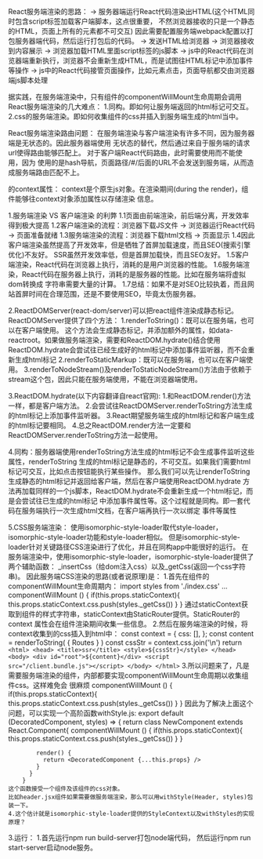 React服务端渲染的思路：
    -> 服务器端运行React代码渲染出HTML(这个HTML同时包含script标签加载客户端脚本，这点很重要，
       不然浏览器接收的只是一个静态的HTML，页面上所有的元素都不可交互)
       因此需要配置服务端webpack配置以打包服务器端代码，然后运行打包后的代码。
    -> 发送HTML给浏览器 
    -> 浏览器接收到内容展示
    -> 浏览器加载HTML里面script标签的js脚本
    -> js中的React代码在浏览器端重新执行，浏览器不会重新生成HTML，而是试图往HTML标记中添加事件等操作
    -> js中的React代码接管页面操作，比如元素点击，页面导航都交由浏览器端js脚本处理
    
据实践，在服务端渲染中，只有组件的componentWillMount生命周期会调用
React服务端渲染的几大难点：
    1.同构。即如何让服务端返回的html标记可交互。
    2.css的服务端渲染。即如何收集组件的css并插入到服务端生成的html当中。
        
React服务端渲染路由问题：
    在服务端渲染与客户端渲染有许多不同，因为服务器端是无状态的。因此服务器端使用
    无状态的<StaticRouter>替代<BrowserRouter>，然后通过来自于服务端的请求url使得路由能够匹配上。
    对于客户端React代码路由，此时需要使用<BrowserRouter>而不能使用<HashRouter>，因为<HashRouter>
    使用的是hash导航，页面路径/#/后面的URL不会发送到服务端，从而造成服务端路由匹配不上。

<StaticRouter>的context属性：
    context是个原生js对象。在渲染期间(during the render)，组件能够往context对象添加属性以存储渲染
    信息。
    
    
    
1.服务端渲染 VS 客户端渲染 的利弊
    1.1页面由前端渲染，前后端分离，开发效率得到极大提高
    1.2客户端渲染的流程：浏览器下载JS文件 -> 浏览器运行React代码 -> 页面准备就绪
    1.3服务端渲染的流程：浏览器下载html文档 -> 页面显示
    1.4因此客户端渲染虽然提高了开发效率，但是牺牲了首屏加载速度，而且SEO(搜索引擎优化)不友好。
        SSR虽然开发效率低，但是首屏加载快，而且SEO友好。
    1.5客户端渲染，React代码在浏览器上执行，消耗的是用户浏览器的性能。
    1.6服务端渲染，React代码在服务器上执行，消耗的是服务器的性能。比如在服务端将虚拟dom转换成
       字符串需要大量的计算。
    1.7总结：如果不是对SEO比较执着，而且网站首屏时间在合理范围，还是不要使用SEO，毕竟太伤服务器。   
        
2.ReactDOMServer(react-dom/server)可以把react组件渲染成静态标记。
    ReactDOMServer提供了四个方法：
        1.renderToString()：既可以在服务端，也可以在客户端使用。
            这个方法会生成静态标记，并添加额外的属性，如data-reactroot。如果做服务端渲染，需要和ReactDOM.hydrate()结合使用
            ReactDOM.hydrate会尝试往已经生成好的html标记中添加事件监听器，而不会重新生成html标记
        2.renderToStaticMarkup：既可以在服务端，也可以在客户端使用。
        3.renderToNodeStream()及renderToStaticNodeStream()方法由于依赖于
        stream这个包，因此只能在服务端使用，不能在浏览器端使用。

3.ReactDOM.hydrate(以下内容翻译自react官网):
    1.和ReactDOM.render()方法一样，都是客户端方法。
    2.会尝试往ReactDOMServer.renderToString方法生成的html标记上添加事件监听器。
    3.React期望服务端生成的html标记和客户端生成的html标记要相同。
    4.总之ReactDOM.render方法一定要和ReactDOMServer.renderToString方法一起使用。
    
    
4.同构：服务器端使用renderToString方法生成的html标记不会生成事件监听这些属性，renderToString
    生成的html标记是静态的，不可交互。如果我们需要html标记可交互，比如点击按钮能执行某些操作。
    那么我们可以先让renderToString生成静态的html标记并返回给客户端，然后在客户端使用ReactDOM.hydrate
    方法再加载同样的一个js脚本，ReactDOM.hydrate不会重新生成一个html标记，而是会尝试往已生成的html标记
    中添加事件属性等。这个过程就是同构。即一套代码在服务端执行一次生成html文档，在客户端再执行一次以绑定
    事件等属性
    
5.CSS服务端渲染：
    使用isomorphic-style-loader取代style-loader，isomorphic-style-loader功能和style-loader相似。
    但是isomorphic-style-loader针对关键路径CSS渲染进行了优化，并且在同构app中能很好的运行。
    在服务端渲染中，使用isomorphic-style-loader，isomorphic-style-loader提供了两个辅助函数：
    _insertCss（给dom注入css）以及_getCss(返回一个css字符串)。
    因此服务端CSS渲染的思路(或者说原理)是：
    1.首先在组件的componentWillMount生命周期内：
        import styles from './index.css'
        ...
        componentWillMount () {
          if(this.props.staticContext){
            this.props.staticContext.css.push(styles._getCss())
          }
        }
        通过staticContext获取到组件的样式字符串，staticContext由StaticRouter提供。StaticRouter的context
        属性会在组件渲染期间收集一些信息。
    2.然后在服务端渲染的时候，将context收集到的css插入到html中：
          const context = {
            css: [],
          };
          const content = renderToString(
            <StaticRouter location={req.path} context={context}>
              { Routes }
            </StaticRouter>
          )
          const cssStr = context.css.join('\n')
          return `
            <html>
              <head>
                 <title>ssr</title>
                 <style>${cssStr}</style>
              </head>
              <body>
                <div id="root">${content}</div>
                <script src="/client.bundle.js"></script>
              </body>
            </html>`
    3.所以问题来了，凡是需要服务端渲染的组件，内部都要实现componentWillMount生命周期以收集组件css。这样难免会
    很麻烦
        componentWillMount () {
          if(this.props.staticContext){
            this.props.staticContext.css.push(styles._getCss())
          }
        }
    因此为了解决上面这个问题，可以实现一个高阶函数withStyle.js:
        export default (DecoratedComponent, styles) => {
          return class NewComponent extends React.Component{
            componentWillMount () {
              if(this.props.staticContext){
                this.props.staticContext.css.push(styles._getCss())
              }
            }
        
            render() {
              return <DecoratedComponent {...this.props} />
            }
          }
        }
    这个函数接受一个组件及该组件的css对象。
    比如header.jsx组件如果需要做服务端渲染，那么可以用withStyle(Header, styles)包装一下。
    4.这个估计就是isomorphic-style-loader提供的StyleContext以及withStyles的实现原理？
    
    

3.运行：
    1.首先运行npm run build-server打包node端代码，
    然后运行npm run start-server启动node服务。
